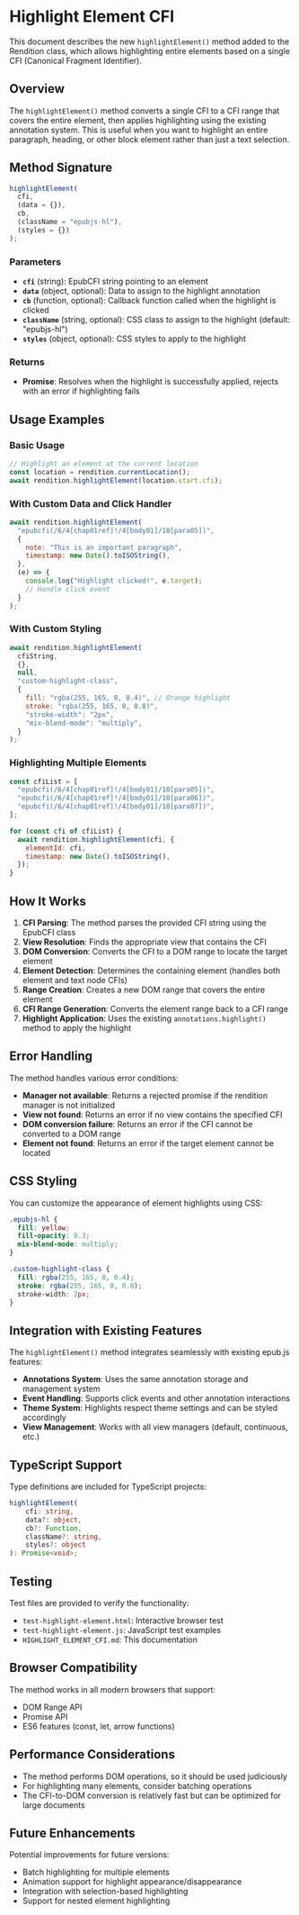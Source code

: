 # Highlight Element CFI

This document describes the new `highlightElement()` method added to the Rendition class, which allows highlighting entire elements based on a single CFI (Canonical Fragment Identifier).

## Overview

The `highlightElement()` method converts a single CFI to a CFI range that covers the entire element, then applies highlighting using the existing annotation system. This is useful when you want to highlight an entire paragraph, heading, or other block element rather than just a text selection.

## Method Signature

```javascript
highlightElement(
  cfi,
  (data = {}),
  cb,
  (className = "epubjs-hl"),
  (styles = {})
);
```

### Parameters

- **`cfi`** (string): EpubCFI string pointing to an element
- **`data`** (object, optional): Data to assign to the highlight annotation
- **`cb`** (function, optional): Callback function called when the highlight is clicked
- **`className`** (string, optional): CSS class to assign to the highlight (default: "epubjs-hl")
- **`styles`** (object, optional): CSS styles to apply to the highlight

### Returns

- **Promise**: Resolves when the highlight is successfully applied, rejects with an error if highlighting fails

## Usage Examples

### Basic Usage

```javascript
// Highlight an element at the current location
const location = rendition.currentLocation();
await rendition.highlightElement(location.start.cfi);
```

### With Custom Data and Click Handler

```javascript
await rendition.highlightElement(
  "epubcfi(/6/4[chap01ref]!/4[body01]/10[para05])",
  {
    note: "This is an important paragraph",
    timestamp: new Date().toISOString(),
  },
  (e) => {
    console.log("Highlight clicked!", e.target);
    // Handle click event
  }
);
```

### With Custom Styling

```javascript
await rendition.highlightElement(
  cfiString,
  {},
  null,
  "custom-highlight-class",
  {
    fill: "rgba(255, 165, 0, 0.4)", // Orange highlight
    stroke: "rgba(255, 165, 0, 0.8)",
    "stroke-width": "2px",
    "mix-blend-mode": "multiply",
  }
);
```

### Highlighting Multiple Elements

```javascript
const cfiList = [
  "epubcfi(/6/4[chap01ref]!/4[body01]/10[para05])",
  "epubcfi(/6/4[chap01ref]!/4[body01]/10[para06])",
  "epubcfi(/6/4[chap01ref]!/4[body01]/10[para07])",
];

for (const cfi of cfiList) {
  await rendition.highlightElement(cfi, {
    elementId: cfi,
    timestamp: new Date().toISOString(),
  });
}
```

## How It Works

1. **CFI Parsing**: The method parses the provided CFI string using the EpubCFI class
2. **View Resolution**: Finds the appropriate view that contains the CFI
3. **DOM Conversion**: Converts the CFI to a DOM range to locate the target element
4. **Element Detection**: Determines the containing element (handles both element and text node CFIs)
5. **Range Creation**: Creates a new DOM range that covers the entire element
6. **CFI Range Generation**: Converts the element range back to a CFI range
7. **Highlight Application**: Uses the existing `annotations.highlight()` method to apply the highlight

## Error Handling

The method handles various error conditions:

- **Manager not available**: Returns a rejected promise if the rendition manager is not initialized
- **View not found**: Returns an error if no view contains the specified CFI
- **DOM conversion failure**: Returns an error if the CFI cannot be converted to a DOM range
- **Element not found**: Returns an error if the target element cannot be located

## CSS Styling

You can customize the appearance of element highlights using CSS:

```css
.epubjs-hl {
  fill: yellow;
  fill-opacity: 0.3;
  mix-blend-mode: multiply;
}

.custom-highlight-class {
  fill: rgba(255, 165, 0, 0.4);
  stroke: rgba(255, 165, 0, 0.8);
  stroke-width: 2px;
}
```

## Integration with Existing Features

The `highlightElement()` method integrates seamlessly with existing epub.js features:

- **Annotations System**: Uses the same annotation storage and management system
- **Event Handling**: Supports click events and other annotation interactions
- **Theme System**: Highlights respect theme settings and can be styled accordingly
- **View Management**: Works with all view managers (default, continuous, etc.)

## TypeScript Support

Type definitions are included for TypeScript projects:

```typescript
highlightElement(
    cfi: string,
    data?: object,
    cb?: Function,
    className?: string,
    styles?: object
): Promise<void>;
```

## Testing

Test files are provided to verify the functionality:

- `test-highlight-element.html`: Interactive browser test
- `test-highlight-element.js`: JavaScript test examples
- `HIGHLIGHT_ELEMENT_CFI.md`: This documentation

## Browser Compatibility

The method works in all modern browsers that support:

- DOM Range API
- Promise API
- ES6 features (const, let, arrow functions)

## Performance Considerations

- The method performs DOM operations, so it should be used judiciously
- For highlighting many elements, consider batching operations
- The CFI-to-DOM conversion is relatively fast but can be optimized for large documents

## Future Enhancements

Potential improvements for future versions:

- Batch highlighting for multiple elements
- Animation support for highlight appearance/disappearance
- Integration with selection-based highlighting
- Support for nested element highlighting
